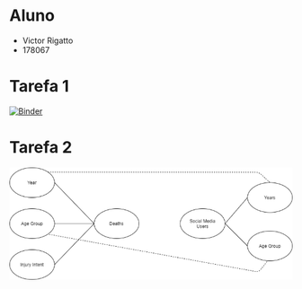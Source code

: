 # Aluno
* Victor Rigatto
* 178067

# Tarefa 1

 [![Binder](https://mybinder.org/badge_logo.svg)](https://mybinder.org/v2/gh/victorrigatto/mc536/master)

# Tarefa 2
 ![Diagrama de Orquestração](images/diagrama.png)
